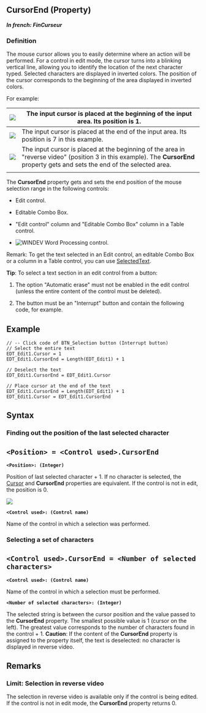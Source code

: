 


## CursorEnd (Property)

***In french: FinCurseur***
	



<a name="XOverwiew"></a>
<a name="Overview"></a>


### Definition
<a name="definition_ELTPARAGRAPHE000010"></a>

The mouse cursor allows you to easily determine where an action will be performed. For a control in edit mode, the cursor turns into a blinking vertical line, allowing you to identify the location of the next character typed. 
Selected characters are displayed in inverted colors. The position of the cursor corresponds to the beginning of the area displayed in inverted colors. 

For example: 


| ![](https://doc.pcsoft.fr/en-US/images/image.awp?langid=3&name=position1.gif)<br> | The input cursor is placed at the beginning of the input area. Its position is 1. |
| --- | --- |
| ![](https://doc.pcsoft.fr/en-US/images/image.awp?langid=3&name=Position_fin.gif)<br> | The input cursor is placed at the end of the input area. Its position is 7 in this example. |
| ![](https://doc.pcsoft.fr/en-US/images/image.awp?langid=3&name=position_sel.gif)<br> | The input cursor is placed at the beginning of the area in "reverse video" (position 3 in this example). The **CursorEnd** property gets and sets the end of the selected area. |
|   |   |


<a name="XUse"></a>
<a name="Use"></a>
<a name="description"></a>
The **CursorEnd** property gets and sets the end position of the mouse selection range in the following controls:

- Edit control.

- Editable Combo Box.

- "Edit control" column and "Editable Combo Box" column in a Table control.

- ![WINDEV](https://doc.pcsoft.fr/ext/images/us/WD.png) Word Processing control. 




Remark: To get the text selected in an Edit control, an editable Combo Box or a column in a Table control, you can use [SelectedText](../Proprietes/1000017193.md).



**Tip**: To select a text section in an edit control from a button:

1. The option "Automatic erase" must not be enabled in the edit control (unless the entire content of the control must be deleted).

2. The button must be an "Interrupt" button and contain the following code, for example.





<a name="Example1"></a>
<a name="sample_code"></a>

## Example


```wl
// -- Click code of BTN_Selection button (Interrupt button)
// Select the entire text
EDT_Edit1.Cursor = 1
EDT_Edit1.CursorEnd = Length(EDT_Edit1) + 1
```
<a name="Example2"></a>

```wl
// Deselect the text
EDT_Edit1.CursorEnd = EDT_Edit1.Cursor
```
<a name="Example3"></a>

```wl
// Place cursor at the end of the text
EDT_Edit1.CursorEnd = Length(EDT_Edit1) + 1
EDT_Edit1.Cursor = EDT_Edit1.CursorEnd
```

<a name="XSYNTAX"></a>
<a name="SYNTAX1"></a>

## Syntax

### Finding out the position of the last selected character

`<Position> = <Control used>.CursorEnd`
---

**`<Position>: (Integer)`**

Position of last selected character + 1. If no character is selected, the [Cursor](../Proprietes/2510025.md) and **CursorEnd** properties are equivalent. If the control is not in edit, the position is 0.

![](https://doc.pcsoft.fr/en-US/images/image.awp?langid=3&name=image17.gif)


**`<Control used>: (Control name)`**

Name of the control in which a selection was performed.  


<a name="SYNTAX2"></a>

### Selecting a set of characters

`<Control used>.CursorEnd = <Number of selected characters>`
---

**`<Control used>: (Control name)`**

Name of the control in which a selection must be performed.

**`<Number of selected characters>: (Integer)`**

The selected string is between the cursor position and the value passed to the **CursorEnd** property. 
The smallest possible value is 1 (cursor on the left). The greatest value corresponds to the number of characters found in the control + 1. 
**Caution**: If the content of the **CursorEnd** property is assigned to the property itself, the text is deselected: no character is displayed in reverse video.  



<a name="NOTE0"></a>
<a name="NOTE0_1"></a>

## Remarks


### Limit: Selection in reverse video
<a name="limit_selection_reverse_video_ELTPARAGRAPHE000137"></a>

The selection in reverse video is available only if the control is being edited. If the control is not in edit mode, the **CursorEnd** property returns 0.


